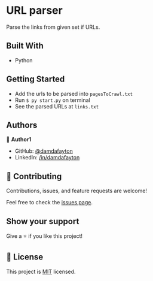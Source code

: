 # URL parser

Parse the links from given set if URLs.


## Built With

- Python


## Getting Started
- Add the urls to be parsed into `pagesToCrawl.txt`
- Run `$ py start.py` on terminal
- See the parsed URLs at `links.txt`


## Authors

👤 **Author1**

- GitHub: [@damdafayton](https://github.com/damdafayton)
- LinkedIn: [/in/damdafayton](https://linkedin.com/in/damdafayton)


## 🤝 Contributing

Contributions, issues, and feature requests are welcome!

Feel free to check the [issues page](../../issues/).


## Show your support

Give a ⭐️ if you like this project!


## 📝 License

This project is [MIT](./MIT.md) licensed.